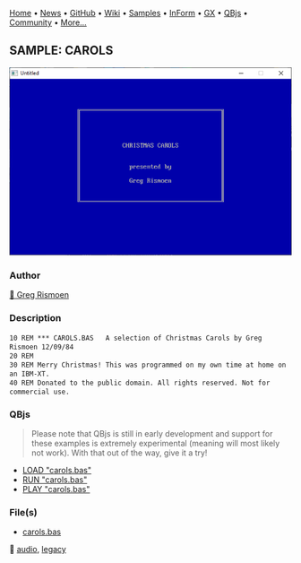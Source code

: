 [Home](https://qb64.com) • [News](../../news.md) • [GitHub](https://github.com/QB64Official/qb64) • [Wiki](https://github.com/QB64Official/qb64/wiki) • [Samples](../../samples.md) • [InForm](../../inform.md) • [GX](../../gx.md) • [QBjs](../../qbjs.md) • [Community](../../community.md) • [More...](../../more.md)

## SAMPLE: CAROLS

![screenshot.png](img/screenshot.png)

### Author

[🐝 Greg Rismoen](../greg-rismoen.md) 

### Description

```text
10 REM *** CAROLS.BAS   A selection of Christmas Carols by Greg Rismoen 12/09/84
20 REM
30 REM Merry Christmas! This was programmed on my own time at home on an IBM-XT.
40 REM Donated to the public domain. All rights reserved. Not for commercial use.
```

### QBjs

> Please note that QBjs is still in early development and support for these examples is extremely experimental (meaning will most likely not work). With that out of the way, give it a try!

* [LOAD "carols.bas"](https://v6p9d9t4.ssl.hwcdn.net/html/6022890/index.html?src=https://qb64.com/samples/carols/src/carols.bas)
* [RUN "carols.bas"](https://v6p9d9t4.ssl.hwcdn.net/html/6022890/index.html?mode=auto&src=https://qb64.com/samples/carols/src/carols.bas)
* [PLAY "carols.bas"](https://v6p9d9t4.ssl.hwcdn.net/html/6022890/index.html?mode=play&src=https://qb64.com/samples/carols/src/carols.bas)

### File(s)

* [carols.bas](src/carols.bas)

🔗 [audio](../audio.md), [legacy](../legacy.md)
